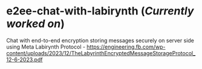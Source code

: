 # e2ee-chat-with-labirynth (*Currently worked on*)
Chat with end-to-end encryption storing messages securely on server side using Meta Labirynth Protocol - https://engineering.fb.com/wp-content/uploads/2023/12/TheLabyrinthEncryptedMessageStorageProtocol_12-6-2023.pdf
